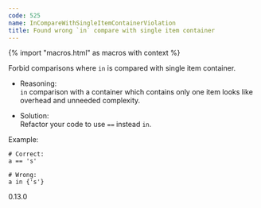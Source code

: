 ```yaml
---
code: 525
name: InCompareWithSingleItemContainerViolation
title: Found wrong `in` compare with single item container
---
```


{% import "macros.html" as macros with context %}

Forbid comparisons where `in` is compared with single item container.

  - Reasoning:  
    `in` comparison with a container which contains only one item looks
    like overhead and unneeded complexity.

  - Solution:  
    Refactor your code to use `==` instead `in`.

Example:

    # Correct:
    a == 's'
    
    # Wrong:
    a in {'s'}

<div class="versionadded">

0.13.0

</div>